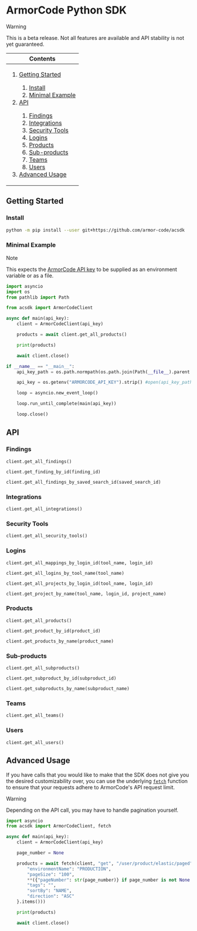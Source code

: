 <!-- <img height="128px" width="128px" align="right" /> -->

# ArmorCode Python SDK

> [!WARNING]
> This is a beta release. Not all features are available and API stability is not yet guaranteed.

<table>
    <thead>
        <tr>
            <th align="center"><strong>Contents</strong></th>
        </tr>
    </thead>
    <tbody>
        <tr>
            <td>
                <ol>
                    <li><a href="#getting-started">Getting Started</a></li>
                    <ol>
                        <li><a href="#install">Install</a></li>
                        <li><a href="#minimal-example">Minimal Example</a></li>
                    </ol>
                    <li><a href="#api">API</a></li>
                    <ol>
                        <li><a href="#findings">Findings</a></li>
                        <li><a href="#integrations">Integrations</a></li>
                        <li><a href="#security-tools">Security Tools</a></li>
                        <li><a href="#logins">Logins</a></li>
                        <li><a href="#products">Products</a></li>
                        <li><a href="#sub-products">Sub-products</a></li>
                        <li><a href="#teams">Teams</a></li>
                        <li><a href="#users">Users</a></li>
                    </ol>
                    <li><a href="#advanced-usage">Advanced Usage</a></li>
                </ol>
            </td>
        </tr>
    </tbody>
</table>

## Getting Started

### Install

```sh
python -m pip install --user git+https://github.com/armor-code/acsdk
```

### Minimal Example

> [!Note]
> This expects the [ArmorCode API key](https://support.armorcode.com/hc/en-us/articles/19447589108499-Generating-ArmorCode-API-Key) to be supplied as an environment variable or as a file.

```python
import asyncio
import os
from pathlib import Path

from acsdk import ArmorCodeClient

async def main(api_key):
    client = ArmorCodeClient(api_key)

    products = await client.get_all_products()

    print(products)

    await client.close()

if __name__ == "__main__":
    api_key_path = os.path.normpath(os.path.join(Path(__file__).parent.absolute(), "ArmorCode_API_key.txt"))

    api_key = os.getenv("ARMORCODE_API_KEY").strip() #open(api_key_path, "r").read().strip()

    loop = asyncio.new_event_loop()

    loop.run_until_complete(main(api_key))

    loop.close()
```

## API

### Findings

`client.get_all_findings()`

`client.get_finding_by_id(finding_id)`

`client.get_all_findings_by_saved_search_id(saved_search_id)`

### Integrations

`client.get_all_integrations()`

### Security Tools

`client.get_all_security_tools()`

### Logins

`client.get_all_mappings_by_login_id(tool_name, login_id)`

`client.get_all_logins_by_tool_name(tool_name)`

`client.get_all_projects_by_login_id(tool_name, login_id)`

`client.get_project_by_name(tool_name, login_id, project_name)`

<!-- `client.create_login` -->

### Products

`client.get_all_products()`

`client.get_product_by_id(product_id)`

`client.get_products_by_name(product_name)`

<!-- `client.update_product_by_id` -->

<!-- `client.create_product` -->

<!-- `client.delete_product_by_id` -->

### Sub-products

`client.get_all_subproducts()`

`client.get_subproduct_by_id(subproduct_id)`

`client.get_subproducts_by_name(subproduct_name)`

<!-- `client.update_subproduct_by_id` -->

<!-- `client.create_subproduct` -->

<!-- `client.delete_subproduct_by_id` -->

### Teams

`client.get_all_teams()`

### Users

`client.get_all_users()`

## Advanced Usage

If you have calls that you would like to make that the SDK does not give you the desired customizability over, you can use the underlying [`fetch`](/acsdk/util/fetch_without_logging.py) function to ensure that your requests adhere to ArmorCode's API request limit.

> [!WARNING]
> Depending on the API call, you may have to handle pagination yourself.

```python
import asyncio
from acsdk import ArmorCodeClient, fetch

async def main(api_key):
    client = ArmorCodeClient(api_key)

    page_number = None

    products = await fetch(client, "get", "/user/product/elastic/paged", params=list({
        "environmentName": "PRODUCTION",
        "pageSize": "100",
        **({"pageNumber": str(page_number)} if page_number is not None else {}),
        "tags": "",
        "sortBy": "NAME",
        "direction": "ASC"
    }.items()))

    print(products)

    await client.close()
```

